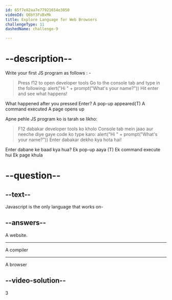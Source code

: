 ```yaml
---
id: 65f7e82aa7e77921654e3050
videoId: Q6bY3FvBxMk
title: Explore Language for Web Browsers
challengeType: 11
dashedName: challenge-9

---
```


# --description--

Write your first JS program as follows : -
> Press f12 to open developer tools
> Go to the console tab and type in the following: 
> alert("Hi " + prompt("What's your name?"))
> Hit enter and see what happens!

What happened after you pressed Enter?
A pop-up appeared(T)
A command executed
A page opens up

Apne pehle JS program ko is tarah se likho:
> F12 dabakar developer tools ko kholo
> Console tab mein jaao aur neeche diye gaye code ko type karo:
> alert("Hi " + prompt("What's your name?"))
> Enter dabakar dekho kya hota hai!

Enter dabane ke baad kya hua?
Ek pop-up aaya (T)
Ek command execute hui
Ek page khula

# --question--

## --text--

Javascript is the only language that works on-

## --answers--

A website.

---

A compiler

---

A browser

## --video-solution--

3
